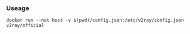 ### Useage

```
docker run --net host -v $(pwd)/config.json:/etc/v2ray/config.json v2ray/official
```
